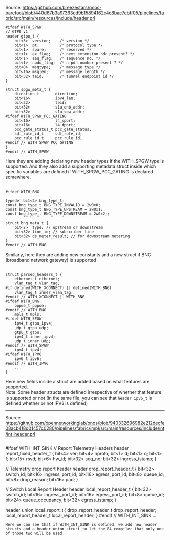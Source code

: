 Source: https://github.com/breezestars/onos-barefoot/blob/440d67b3a97363ed9b15894162c4c8bac7ebff05/pipelines/fabric/src/main/resources/include/header.p4
```
#ifdef WITH_SPGW
// GTPU v1
header gtpu_t {
    bit<3>  version;    /* version */
    bit<1>  pt;         /* protocol type */
    bit<1>  spare;      /* reserved */
    bit<1>  ex_flag;    /* next extension hdr present? */
    bit<1>  seq_flag;   /* sequence no. */
    bit<1>  npdu_flag;  /* n-pdn number present ? */
    bit<8>  msgtype;    /* message type */
    bit<16> msglen;     /* message length */
    bit<32> teid;       /* tunnel endpoint id */
}

struct spgw_meta_t {
    direction_t       direction;
    bit<16>           ipv4_len;
    bit<32>           teid;
    bit<32>           s1u_enb_addr;
    bit<32>           s1u_sgw_addr;
#ifdef WITH_SPGW_PCC_GATING
    bit<16>           l4_sport;
    bit<16>           l4_dport;
    pcc_gate_status_t pcc_gate_status;
    sdf_rule_id_t     sdf_rule_id;
    pcc_rule_id_t     pcc_rule_id;
#endif // WITH_SPGW_PCC_GATING
}
#endif // WITH_SPGW
```
Here they are adding declaring new header types if the WITH_SPGW type is supported. And they also add a supporting metadata struct inside which specific variables are defined if WITH_SPGW_PCC_GATING is declared somewhere.
<br>
<br>
```
#ifdef WITH_BNG

typedef bit<2> bng_type_t;
const bng_type_t BNG_TYPE_INVALID = 2w0x0;
const bng_type_t BNG_TYPE_UPSTREAM = 2w0x1;
const bng_type_t BNG_TYPE_DOWNSTREAM = 2w0x2;;

struct bng_meta_t {
    bit<2>  type; // upstream or downstream
    bit<32> line_id; // subscriber line
    bit<32> ds_meter_result; // for downstream metering
}
#endif // WITH_BNG
```
Similarly, here they are adding new constants and a new struct if BNG (broadband network gateway) is supported
<br>
<br>
```
struct parsed_headers_t {
    ethernet_t ethernet;
    vlan_tag_t vlan_tag;
#if defined(WITH_XCONNECT) || defined(WITH_BNG)
    vlan_tag_t inner_vlan_tag;
#endif // WITH_XCONNECT || WITH_BNG
#ifdef WITH_BNG
    pppoe_t pppoe;
#endif // WITH_BNG
    mpls_t mpls;
#ifdef WITH_SPGW
    ipv4_t gtpu_ipv4;
    udp_t gtpu_udp;
    gtpu_t gtpu;
    ipv4_t inner_ipv4;
    udp_t inner_udp;
#endif // WITH_SPGW
    ipv4_t ipv4;
#ifdef WITH_IPV6
    ipv6_t ipv6;
#endif // WITH_IPV6
    ...
}
```
Here new fields inside a struct are added based on what features are supported. <br>
Note: Some header structs are defined irrespective of whether that feature is supported or not (in the same file, you can see that `header ipv6_t` is defined whether or not IPV6 is defined)

***

Source: https://github.com/opennetworkinglab/onos/blob/940332696982e212decfe08acb418d01457c0280/pipelines/fabric/impl/src/main/resources/include/int/int_header.p4
```

```
#ifdef WITH_INT_SINK
// Report Telemetry Headers
header report_fixed_header_t {
    bit<4>  ver;
    bit<4>  nproto;
    bit<1>  d;
    bit<1>  q;
    bit<1>  f;
    bit<15> rsvd;
    bit<6>  hw_id;
    bit<32> seq_no;
    bit<32> ingress_tstamp;
}

// Telemetry drop report header
header drop_report_header_t {
    bit<32> switch_id;
    bit<16> ingress_port_id;
    bit<16> egress_port_id;
    bit<8>  queue_id;
    bit<8>  drop_reason;
    bit<16> pad;
}

// Switch Local Report Header
header local_report_header_t {
    bit<32> switch_id;
    bit<16> ingress_port_id;
    bit<16> egress_port_id;
    bit<8>  queue_id;
    bit<24> queue_occupancy;
    bit<32> egress_tstamp;
}

header_union local_report_t {
    drop_report_header_t drop_report_header;
    local_report_header_t local_report_header;
}
#endif // WITH_INT_SINK
...
```
Here we can see that if WITH_INT_SINK is defined, we add new header structs and a header_union struct to let the P4 compiler that only one of those two will be used.